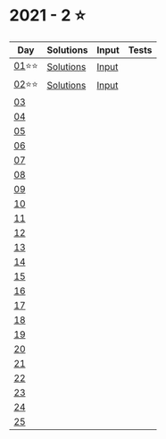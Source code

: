 # 2021 - 2 :star:

Day|Solutions|Input|Tests|
-|-|-|-|
[01](https://adventofcode.com/2021/day/1):star::star:|[Solutions](./Day01.cs)|[Input](./Inputs/Day01.txt)|
[02](https://adventofcode.com/2021/day/2):star::star:|[Solutions](./Day02.cs)|[Input](./Inputs/Day02.txt)|
[03](https://adventofcode.com/2021/day/3)|||
[04](https://adventofcode.com/2021/day/4)|||
[05](https://adventofcode.com/2021/day/5)|||
[06](https://adventofcode.com/2021/day/6)|||
[07](https://adventofcode.com/2021/day/7)|||
[08](https://adventofcode.com/2021/day/8)|||
[09](https://adventofcode.com/2021/day/9)|||
[10](https://adventofcode.com/2021/day/10)|||
[11](https://adventofcode.com/2021/day/11)|||
[12](https://adventofcode.com/2021/day/12)|||
[13](https://adventofcode.com/2021/day/13)|||
[14](https://adventofcode.com/2021/day/14)|||
[15](https://adventofcode.com/2021/day/15)|||
[16](https://adventofcode.com/2021/day/16)|||
[17](https://adventofcode.com/2021/day/17)|||
[18](https://adventofcode.com/2021/day/18)|||
[19](https://adventofcode.com/2021/day/19)|||
[20](https://adventofcode.com/2021/day/20)|||
[21](https://adventofcode.com/2021/day/21)|||
[22](https://adventofcode.com/2021/day/22)|||
[23](https://adventofcode.com/2021/day/23)|||
[24](https://adventofcode.com/2021/day/24)|||
[25](https://adventofcode.com/2021/day/25)|||